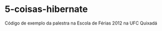 5-coisas-hibernate
==================

Código de exemplo da palestra na Escola de Férias 2012 na UFC Quixadá